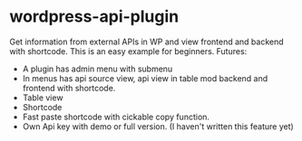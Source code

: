# wordpress-api-plugin
Get information from external APIs in WP and view frontend and backend with shortcode. This is an easy example for beginners.
Futures:
* A plugin has admin menu with submenu
* In menus has api source view, api view in table mod backend and frontend with shortcode. 
* Table view
* Shortcode
* Fast paste shortcode with cickable copy function.
* Own Api key with demo or full version. (I haven't written this feature yet)
